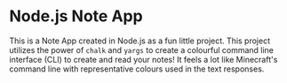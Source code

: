# Node.js Note App
This is a Note App created in Node.js as a fun little project. This project utilizes the power of `chalk` and `yargs` to create a colourful command line interface (CLI) to create and read your notes! It feels a lot like Minecraft's command line with representative colours used in the text responses.
